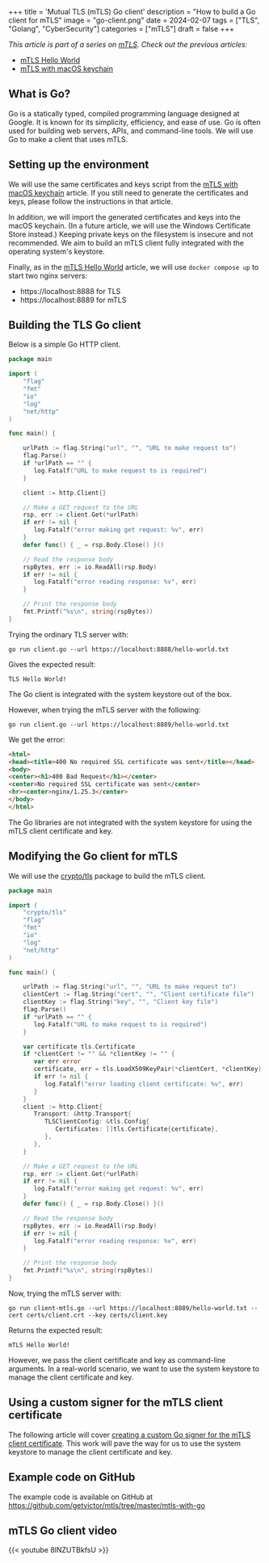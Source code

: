 +++
title = 'Mutual TLS (mTLS) Go client'
description = "How to build a Go client for mTLS"
image = "go-client.png"
date = 2024-02-07
tags = ["TLS", "Golang", "CyberSecurity"]
categories = ["mTLS"]
draft = false
+++

_This article is part of a series on [mTLS](/categories/mtls). Check out the previous articles:_
- [mTLS Hello World](../mtls-hello-world)
- [mTLS with macOS keychain](../mtls-with-apple-keychain)

## What is Go?

Go is a statically typed, compiled programming language designed at Google. It is known for its simplicity, efficiency, and ease of use. Go is often used for building web servers, APIs, and command-line tools. We will use Go to make a client that uses mTLS.

## Setting up the environment

We will use the same certificates and keys script from the [mTLS with macOS keychain](../mtls-with-apple-keychain) article. If you still need to generate the certificates and keys, please follow the instructions in that article.

In addition, we will import the generated certificates and keys into the macOS keychain. (In a future article, we will use the Windows Certificate Store instead.) Keeping private keys on the filesystem is insecure and not recommended. We aim to build an mTLS client fully integrated with the operating system's keystore.

Finally, as in the [mTLS Hello World](../mtls-hello-world) article, we will use `docker compose up` to start two nginx servers:
- https://localhost:8888 for TLS
- https://localhost:8889 for mTLS

## Building the TLS Go client

Below is a simple Go HTTP client.

```go
package main

import (
    "flag"
    "fmt"
    "io"
    "log"
    "net/http"
)

func main() {

    urlPath := flag.String("url", "", "URL to make request to")
    flag.Parse()
    if *urlPath == "" {
       log.Fatalf("URL to make request to is required")
    }

    client := http.Client{}

    // Make a GET request to the URL
    rsp, err := client.Get(*urlPath)
    if err != nil {
       log.Fatalf("error making get request: %v", err)
    }
    defer func() { _ = rsp.Body.Close() }()

    // Read the response body
    rspBytes, err := io.ReadAll(rsp.Body)
    if err != nil {
       log.Fatalf("error reading response: %v", err)
    }

    // Print the response body
    fmt.Printf("%s\n", string(rspBytes))
}
```

Trying the ordinary TLS server with:

```shell
go run client.go --url https://localhost:8888/hello-world.txt
```

Gives the expected result:

```
TLS Hello World!
```

The Go client is integrated with the system keystore out of the box.

However, when trying the mTLS server with the following:

```shell
go run client.go --url https://localhost:8889/hello-world.txt
```

We get the error:

```html
<html>
<head><title>400 No required SSL certificate was sent</title></head>
<body>
<center><h1>400 Bad Request</h1></center>
<center>No required SSL certificate was sent</center>
<hr><center>nginx/1.25.3</center>
</body>
</html>
```

The Go libraries are not integrated with the system keystore for using the mTLS client certificate and key.

## Modifying the Go client for mTLS

We will use the [crypto/tls](https://pkg.go.dev/crypto/tls) package to build the mTLS client.

```go
package main

import (
    "crypto/tls"
    "flag"
    "fmt"
    "io"
    "log"
    "net/http"
)

func main() {

    urlPath := flag.String("url", "", "URL to make request to")
    clientCert := flag.String("cert", "", "Client certificate file")
    clientKey := flag.String("key", "", "Client key file")
    flag.Parse()
    if *urlPath == "" {
       log.Fatalf("URL to make request to is required")
    }

    var certificate tls.Certificate
    if *clientCert != "" && *clientKey != "" {
       var err error
       certificate, err = tls.LoadX509KeyPair(*clientCert, *clientKey)
       if err != nil {
          log.Fatalf("error loading client certificate: %v", err)
       }
    }
    client := http.Client{
       Transport: &http.Transport{
          TLSClientConfig: &tls.Config{
             Certificates: []tls.Certificate{certificate},
          },
       },
    }

    // Make a GET request to the URL
    rsp, err := client.Get(*urlPath)
    if err != nil {
       log.Fatalf("error making get request: %v", err)
    }
    defer func() { _ = rsp.Body.Close() }()

    // Read the response body
    rspBytes, err := io.ReadAll(rsp.Body)
    if err != nil {
       log.Fatalf("error reading response: %v", err)
    }

    // Print the response body
    fmt.Printf("%s\n", string(rspBytes))
}
```

Now, trying the mTLS server with:

```shell
go run client-mtls.go --url https://localhost:8889/hello-world.txt --cert certs/client.crt --key certs/client.key
```

Returns the expected result:

```
mTLS Hello World!
```

However, we pass the client certificate and key as command-line arguments. In a real-world scenario, we want to use the system keystore to manage the client certificate and key.

## Using a custom signer for the mTLS client certificate

The following article will cover [creating a custom Go signer for the mTLS client certificate](../mtls-go-custom-signer). This work will pave the way for us to use the system keystore to manage the client certificate and key.

## Example code on GitHub

The example code is available on GitHub at https://github.com/getvictor/mtls/tree/master/mtls-with-go

## mTLS Go client video

{{< youtube 8lNZUTBkfsU >}}
